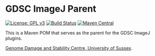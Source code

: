 GDSC ImageJ Parent
==================

[![License: GPL v3](https://img.shields.io/badge/License-GPLv3-blue.svg)](https://www.gnu.org/licenses/gpl-3.0)
[![Build Status](https://travis-ci.com/aherbert/gdsc-ij-parent.svg?branch=master)](https://travis-ci.com/aherbert/gdsc-ij-parent)
[![Maven Central](https://maven-badges.herokuapp.com/maven-central/uk.ac.sussex.gdsc/gdsc-ij-parent/badge.svg)](https://maven-badges.herokuapp.com/maven-central/uk.ac.sussex.gdsc/gdsc-ij-parent/)

This is a Maven POM that serves as the parent for the GDSC ImageJ plugins.

[Genome Damage and Stability Centre, University of Sussex](http://www.sussex.ac.uk/gdsc/).
